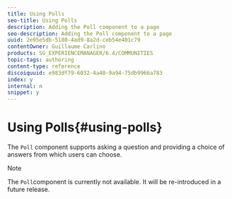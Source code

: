 ```yaml
---
title: Using Polls
seo-title: Using Polls
description: Adding the Poll component to a page
seo-description: Adding the Poll component to a page
uuid: 2e95e5db-5180-4ad9-8a2d-ceb54e401c79
contentOwner: Guillaume Carlino
products: SG_EXPERIENCEMANAGER/6.4/COMMUNITIES
topic-tags: authoring
content-type: reference
discoiquuid: e983df79-6032-4a40-9a94-75db9966a783
index: y
internal: n
snippet: y
---
```


# Using Polls{#using-polls}

The `Poll` component supports asking a question and providing a choice of answers from which users can choose.

>[!NOTE]
>
>The `Poll`component is currently not available. It will be re-introduced in a future release.

